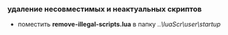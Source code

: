 ### удаление несовместимых и неактуальных скриптов

- поместить **remove-illegal-scripts.lua** в папку _..\luaScr\user\startup_
